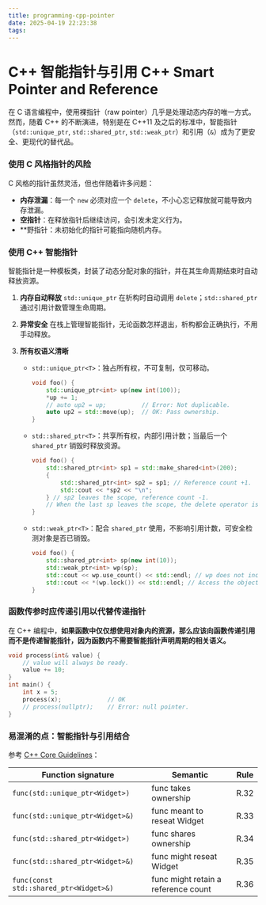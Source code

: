 ```yaml
---
title: programming-cpp-pointer
date: 2025-04-19 22:23:38
tags:
---
```


# C++ 智能指针与引用 C++ Smart Pointer and Reference

 在 C 语言编程中，使用裸指针（raw pointer）几乎是处理动态内存的唯一方式。然而，随着 C++ 的不断演进，特别是在 C++11 及之后的标准中，智能指针（`std::unique_ptr`, `std::shared_ptr`, `std::weak_ptr`）和引用（`&`）成为了更安全、更现代的替代品。



### 使用 C 风格指针的风险

C 风格的指针虽然灵活，但也伴随着许多问题：

- **内存泄漏**：每一个 `new` 必须对应一个 `delete`，不小心忘记释放就可能导致内存泄漏。
- **空指针**：在释放指针后继续访问，会引发未定义行为。
- **野指针：未初始化的指针可能指向随机内存。



### 使用 C++ 智能指针

智能指针是一种模板类，封装了动态分配对象的指针，并在其生命周期结束时自动释放资源。

1. **内存自动释放**
    `std::unique_ptr` 在析构时自动调用 `delete`；`std::shared_ptr` 通过引用计数管理生命周期。

2. **异常安全**
    在栈上管理智能指针，无论函数怎样退出，析构都会正确执行，不用手动释放。

3. **所有权语义清晰**

   - `std::unique_ptr<T>`：独占所有权，不可复制，仅可移动。

     ```c++
     void foo() {
         std::unique_ptr<int> up(new int(100));
         *up += 1;
         // auto up2 = up; 		  	// Error: Not duplicable.
         auto up2 = std::move(up); 	// OK: Pass ownership.
     }
     ```

   - `std::shared_ptr<T>`：共享所有权，内部引用计数；当最后一个 `shared_ptr` 销毁时释放资源。

     ```c++
     void foo() {
         std::shared_ptr<int> sp1 = std::make_shared<int>(200);
         {
             std::shared_ptr<int> sp2 = sp1; // Reference count +1.
             std::cout << *sp2 << "\n";
         } // sp2 leaves the scope, reference count -1.
         // When the last sp leaves the scope, the delete operator is called automatically.
     }
     ```

   - `std::weak_ptr<T>`：配合 `shared_ptr` 使用，不影响引用计数，可安全检测对象是否已销毁。

     ```c++
     void foo() {
         std::shared_ptr<int> sp(new int(10));
         std::weak_ptr<int> wp(sp);
         std::cout << wp.use_count() << std::endl; // wp does not increase reference count.
         std::cout << *(wp.lock()) << std::endl; // Access the object pointed by sp
     }
     ```

     

### 函数传参时应传递引用以代替传递指针

在 C++ 编程中，**如果函数中仅仅想使用对象内的资源，那么应该向函数传递引用而不是传递智能指针，因为函数内不需要智能指针声明周期的相关语义。**

```c++
void process(int& value) {
    // value will always be ready.
    value += 10;
}
int main() {
    int x = 5;
    process(x);      		// OK
    // process(nullptr);  	// Error: null pointer.
}
```



### 易混淆的点：智能指针与引用结合

参考 [C++ Core Guidelines](https://isocpp.github.io/CppCoreGuidelines/CppCoreGuidelines#S-resource)：

| Function signature                     | Semantic                            | Rule |
| -------------------------------------- | ----------------------------------- | ---- |
| `func(std::unique_ptr<Widget>)`        | func takes ownership                | R.32 |
| `func(std::unique_ptr<Widget>&)`       | func meant to reseat Widget         | R.33 |
| `func(std::shared_ptr<Widget>)`        | func shares ownership               | R.34 |
| `func(std::shared_ptr<Widget>&)`       | func might reseat Widget            | R.35 |
| `func(const std::shared_ptr<Widget>&)` | func might retain a reference count | R.36 |

